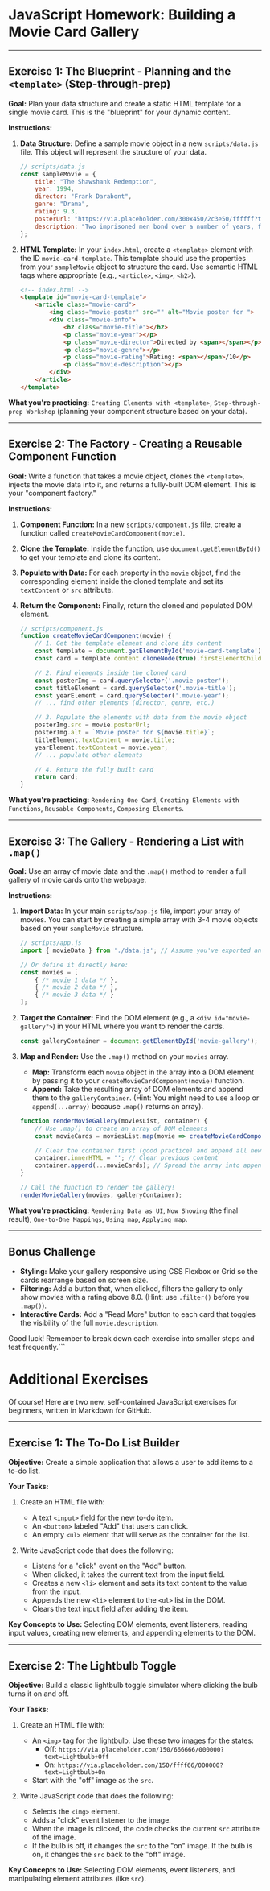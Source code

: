 # JavaScript Homework: Building a Movie Card Gallery

---

## Exercise 1: The Blueprint - Planning and the `<template>` (Step-through-prep)

**Goal:** Plan your data structure and create a static HTML template for a single movie card. This is the "blueprint" for your dynamic content.

**Instructions:**

1.  **Data Structure:** Define a sample movie object in a new `scripts/data.js` file. This object will represent the structure of your data.
    ```javascript
    // scripts/data.js
    const sampleMovie = {
        title: "The Shawshank Redemption",
        year: 1994,
        director: "Frank Darabont",
        genre: "Drama",
        rating: 9.3,
        posterUrl: "https://via.placeholder.com/300x450/2c3e50/ffffff?text=Shawshank+Redemption", // Use a placeholder image
        description: "Two imprisoned men bond over a number of years, finding solace and eventual redemption through acts of common decency."
    };
    ```

2.  **HTML Template:** In your `index.html`, create a `<template>` element with the ID `movie-card-template`. This template should use the properties from your `sampleMovie` object to structure the card. Use semantic HTML tags where appropriate (e.g., `<article>`, `<img>`, `<h2>`).
    ```html
    <!-- index.html -->
    <template id="movie-card-template">
        <article class="movie-card">
            <img class="movie-poster" src="" alt="Movie poster for ">
            <div class="movie-info">
                <h2 class="movie-title"></h2>
                <p class="movie-year"></p>
                <p class="movie-director">Directed by <span></span></p>
                <p class="movie-genre"></p>
                <p class="movie-rating">Rating: <span></span>/10</p>
                <p class="movie-description"></p>
            </div>
        </article>
    </template>
    ```

**What you're practicing:** `Creating Elements with <template>`, `Step-through-prep Workshop` (planning your component structure based on your data).

---

## Exercise 2: The Factory - Creating a Reusable Component Function

**Goal:** Write a function that takes a movie object, clones the `<template>`, injects the movie data into it, and returns a fully-built DOM element. This is your "component factory."

**Instructions:**

1.  **Component Function:** In a new `scripts/component.js` file, create a function called `createMovieCardComponent(movie)`.
2.  **Clone the Template:** Inside the function, use `document.getElementById()` to get your template and clone its content.
3.  **Populate with Data:** For each property in the `movie` object, find the corresponding element inside the cloned template and set its `textContent` or `src` attribute.
4.  **Return the Component:** Finally, return the cloned and populated DOM element.

    ```javascript
    // scripts/component.js
    function createMovieCardComponent(movie) {
        // 1. Get the template element and clone its content
        const template = document.getElementById('movie-card-template');
        const card = template.content.cloneNode(true).firstElementChild;

        // 2. Find elements inside the cloned card
        const posterImg = card.querySelector('.movie-poster');
        const titleElement = card.querySelector('.movie-title');
        const yearElement = card.querySelector('.movie-year');
        // ... find other elements (director, genre, etc.)

        // 3. Populate the elements with data from the movie object
        posterImg.src = movie.posterUrl;
        posterImg.alt = `Movie poster for ${movie.title}`;
        titleElement.textContent = movie.title;
        yearElement.textContent = movie.year;
        // ... populate other elements

        // 4. Return the fully built card
        return card;
    }
    ```

**What you're practicing:** `Rendering One Card`, `Creating Elements with Functions`, `Reusable Components`, `Composing Elements`.

---

## Exercise 3: The Gallery - Rendering a List with `.map()`

**Goal:** Use an array of movie data and the `.map()` method to render a full gallery of movie cards onto the webpage.

**Instructions:**

1.  **Import Data:** In your main `scripts/app.js` file, import your array of movies. You can start by creating a simple array with 3-4 movie objects based on your `sampleMovie` structure.
    ```javascript
    // scripts/app.js
    import { movieData } from './data.js'; // Assume you've exported an array

    // Or define it directly here:
    const movies = [
        { /* movie 1 data */ },
        { /* movie 2 data */ },
        { /* movie 3 data */ }
    ];
    ```

2.  **Target the Container:** Find the DOM element (e.g., a `<div id="movie-gallery">`) in your HTML where you want to render the cards.
    ```javascript
    const galleryContainer = document.getElementById('movie-gallery');
    ```

3.  **Map and Render:** Use the `.map()` method on your `movies` array.
    *   **Map:** Transform each `movie` object in the array into a DOM element by passing it to your `createMovieCardComponent(movie)` function.
    *   **Append:** Take the resulting array of DOM elements and append them to the `galleryContainer`. (Hint: You might need to use a loop or `append(...array)` because `.map()` returns an array).

    ```javascript
    function renderMovieGallery(moviesList, container) {
        // Use .map() to create an array of DOM elements
        const movieCards = moviesList.map(movie => createMovieCardComponent(movie));

        // Clear the container first (good practice) and append all new cards
        container.innerHTML = ''; // Clear previous content
        container.append(...movieCards); // Spread the array into append
    }

    // Call the function to render the gallery!
    renderMovieGallery(movies, galleryContainer);
    ```

**What you're practicing:** `Rendering Data as UI`, `Now Showing` (the final result), `One-to-One Mappings`, `Using map`, `Applying map`.

---

## Bonus Challenge

*   **Styling:** Make your gallery responsive using CSS Flexbox or Grid so the cards rearrange based on screen size.
*   **Filtering:** Add a button that, when clicked, filters the gallery to only show movies with a rating above 8.0. (Hint: use `.filter()` before you `.map()`).
*   **Interactive Cards:** Add a "Read More" button to each card that toggles the visibility of the full `movie.description`.

Good luck! Remember to break down each exercise into smaller steps and test frequently.```

# Additional Exercises

Of course! Here are two new, self-contained JavaScript exercises for beginners, written in Markdown for GitHub.

---

## Exercise 1: The To-Do List Builder

**Objective:** Create a simple application that allows a user to add items to a to-do list.

**Your Tasks:**

1.  Create an HTML file with:
    *   A text `<input>` field for the new to-do item.
    *   An `<button>` labeled "Add" that users can click.
    *   An empty `<ul>` element that will serve as the container for the list.

2.  Write JavaScript code that does the following:
    *   Listens for a "click" event on the "Add" button.
    *   When clicked, it takes the current text from the input field.
    *   Creates a new `<li>` element and sets its text content to the value from the input.
    *   Appends the new `<li>` element to the `<ul>` list in the DOM.
    *   Clears the text input field after adding the item.

**Key Concepts to Use:** Selecting DOM elements, event listeners, reading input values, creating new elements, and appending elements to the DOM.

---

## Exercise 2: The Lightbulb Toggle

**Objective:** Build a classic lightbulb toggle simulator where clicking the bulb turns it on and off.

**Your Tasks:**

1.  Create an HTML file with:
    *   An `<img>` tag for the lightbulb. Use these two images for the states:
        *   Off: `https://via.placeholder.com/150/666666/000000?text=Lightbulb+Off`
        *   On: `https://via.placeholder.com/150/ffff66/000000?text=Lightbulb+On`
    *   Start with the "off" image as the `src`.

2.  Write JavaScript code that does the following:
    *   Selects the `<img>` element.
    *   Adds a "click" event listener to the image.
    *   When the image is clicked, the code checks the current `src` attribute of the image.
    *   If the bulb is off, it changes the `src` to the "on" image. If the bulb is on, it changes the `src` back to the "off" image.

**Key Concepts to Use:** Selecting DOM elements, event listeners, and manipulating element attributes (like `src`).


